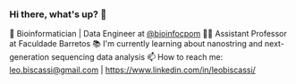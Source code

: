 ### Hi there, what's up? 👋

:dna: Bioinformatician | Data Engineer at [@bioinfocpom](https://github.com/bioinfocpom)
:man_teacher: Assistant Professor at Faculdade Barretos
:books: I'm currently learning about nanostring and next-generation sequencing data analysis
📫 How to reach me: leo.biscassi@gmail.com | https://www.linkedin.com/in/leobiscassi/